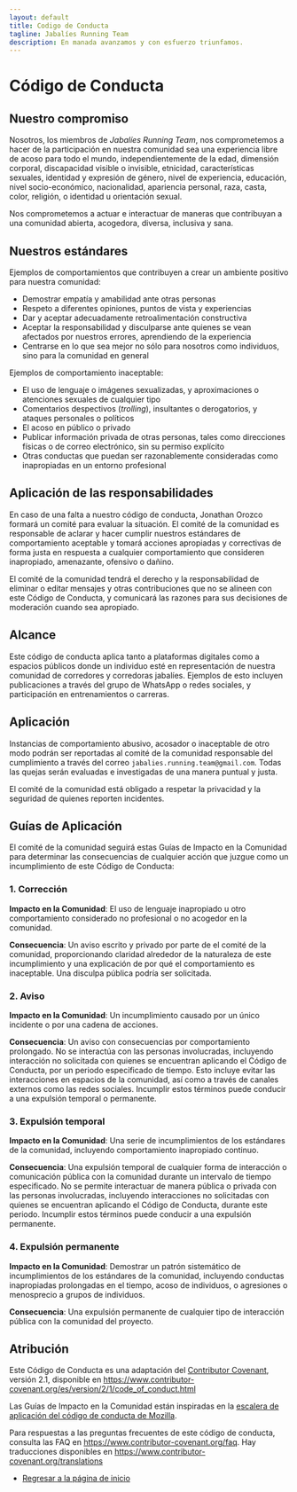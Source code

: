 ```yaml
---
layout: default
title: Codigo de Conducta
tagline: Jabalíes Running Team
description: En manada avanzamos y con esfuerzo triunfamos.
---
```


# Código de Conducta

## Nuestro compromiso

Nosotros, los miembros de _Jabalíes Running Team_, nos comprometemos a hacer de la participación en nuestra comunidad sea una experiencia libre de acoso para todo el mundo, independientemente de la edad, dimensión corporal, discapacidad visible o invisible, etnicidad, características sexuales, identidad y expresión de género, nivel de experiencia, educación, nivel socio-económico, nacionalidad, apariencia personal, raza, casta, color, religión, o identidad u orientación sexual.

Nos comprometemos a actuar e interactuar de maneras que contribuyan a una comunidad abierta, acogedora, diversa, inclusiva y sana.

## Nuestros estándares

Ejemplos de comportamientos que contribuyen a crear un ambiente positivo para nuestra comunidad:

* Demostrar empatía y amabilidad ante otras personas
* Respeto a diferentes opiniones, puntos de vista y experiencias
* Dar y aceptar adecuadamente retroalimentación constructiva
* Aceptar la responsabilidad y disculparse ante quienes se vean afectados por nuestros errores, aprendiendo de la experiencia
* Centrarse en lo que sea mejor no sólo para nosotros como individuos, sino para la comunidad en general

Ejemplos de comportamiento inaceptable:

* El uso de lenguaje o imágenes sexualizadas, y aproximaciones o
  atenciones sexuales de cualquier tipo
* Comentarios despectivos (_trolling_), insultantes o derogatorios, y ataques personales o políticos
* El acoso en público o privado
* Publicar información privada de otras personas, tales como direcciones físicas o de correo
  electrónico, sin su permiso explícito
* Otras conductas que puedan ser razonablemente consideradas como inapropiadas en un
  entorno profesional

## Aplicación de las responsabilidades

En caso de una falta a nuestro código de conducta, Jonathan Orozco formará un comité para evaluar la situación.
El comité de la comunidad es responsable de aclarar y hacer cumplir nuestros estándares de comportamiento aceptable y tomará acciones apropiadas y correctivas de forma justa en respuesta a cualquier comportamiento que consideren inapropiado, amenazante, ofensivo o dañino.

El comité de la comunidad tendrá el derecho y la responsabilidad de eliminar o editar mensajes y otras contribuciones que no se alineen con este Código de Conducta, y comunicará las razones para sus decisiones de moderación cuando sea apropiado.

## Alcance

Este código de conducta aplica tanto a plataformas digitales como a espacios públicos donde un individuo esté en representación de nuestra comunidad de corredores y corredoras jabalíes.
Ejemplos de esto incluyen publicaciones a través del grupo de WhatsApp o redes sociales, y participación en entrenamientos o carreras.

## Aplicación

Instancias de comportamiento abusivo, acosador o inaceptable de otro modo podrán ser reportadas al comité de la comunidad responsable del cumplimiento a través del correo `jabalies.running.team@gmail.com`. Todas las quejas serán evaluadas e investigadas de una manera puntual y justa.

El comité de la comunidad está obligado a respetar la privacidad y la seguridad de quienes reporten incidentes.

## Guías de Aplicación

El comité de la comunidad seguirá estas Guías de Impacto en la Comunidad para determinar las consecuencias de cualquier acción que juzgue como un incumplimiento de este Código de Conducta:

### 1. Corrección

**Impacto en la Comunidad**: El uso de lenguaje inapropiado u otro comportamiento considerado no profesional o no acogedor en la comunidad.

**Consecuencia**: Un aviso escrito y privado por parte de el comité de la comunidad, proporcionando claridad alrededor de la naturaleza de este incumplimiento y una explicación de por qué el comportamiento es inaceptable. Una disculpa pública podría ser solicitada.

### 2. Aviso

**Impacto en la Comunidad**: Un incumplimiento causado por un único incidente o por una cadena de acciones.

**Consecuencia**: Un aviso con consecuencias por comportamiento prolongado. No se interactúa con las personas involucradas, incluyendo interacción no solicitada con quienes se encuentran aplicando el Código de Conducta, por un periodo especificado de tiempo. Esto incluye evitar las interacciones en espacios de la comunidad, así como a través de canales externos como las redes sociales. Incumplir estos términos puede conducir a una expulsión temporal o permanente.

### 3. Expulsión temporal

**Impacto en la Comunidad**: Una serie de incumplimientos de los estándares de la comunidad, incluyendo comportamiento inapropiado continuo.

**Consecuencia**: Una expulsión temporal de cualquier forma de interacción o comunicación pública con la comunidad durante un intervalo de tiempo especificado. No se permite interactuar de manera pública o privada con las personas involucradas, incluyendo interacciones no solicitadas con quienes se encuentran aplicando el Código de Conducta, durante este periodo. Incumplir estos términos puede conducir a una expulsión permanente.

### 4. Expulsión permanente

**Impacto en la Comunidad**: Demostrar un patrón sistemático de incumplimientos de los estándares de la comunidad, incluyendo conductas inapropiadas prolongadas en el tiempo, acoso de individuos, o agresiones o menosprecio a grupos de individuos.

**Consecuencia**: Una expulsión permanente de cualquier tipo de interacción pública con la comunidad del proyecto.

## Atribución

Este Código de Conducta es una adaptación del [Contributor Covenant][homepage], versión 2.1,
disponible en https://www.contributor-covenant.org/es/version/2/1/code_of_conduct.html

Las Guías de Impacto en la Comunidad están inspiradas en la [escalera de aplicación del código de conducta de Mozilla](https://github.com/mozilla/diversity).

[homepage]: https://www.contributor-covenant.org

Para respuestas a las preguntas frecuentes de este código de conducta, consulta las FAQ en
https://www.contributor-covenant.org/faq. Hay traducciones disponibles en https://www.contributor-covenant.org/translations

- [Regresar a la página de inicio](/)
